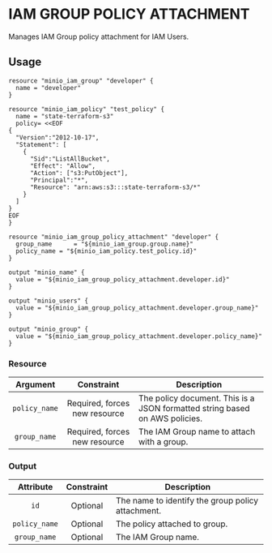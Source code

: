# IAM GROUP POLICY ATTACHMENT

Manages IAM Group policy attachment for IAM Users.

## Usage

```hcl
resource "minio_iam_group" "developer" {
  name = "developer"
}

resource "minio_iam_policy" "test_policy" {
  name = "state-terraform-s3"
  policy= <<EOF
{
  "Version":"2012-10-17",
  "Statement": [
    {
      "Sid":"ListAllBucket",
      "Effect": "Allow",
      "Action": ["s3:PutObject"],
      "Principal":"*",
      "Resource": "arn:aws:s3:::state-terraform-s3/*"
    }
  ]
}
EOF
}

resource "minio_iam_group_policy_attachment" "developer" {
  group_name      = "${minio_iam_group.group.name}"
  policy_name = "${minio_iam_policy.test_policy.id}"
}

output "minio_name" {
  value = "${minio_iam_group_policy_attachment.developer.id}"
}

output "minio_users" {
  value = "${minio_iam_group_policy_attachment.developer.group_name}"
}

output "minio_group" {
  value = "${minio_iam_group_policy_attachment.developer.policy_name}"
}
```

### Resource

|   Argument    |          Constraint           | Description                                                                 |
| :-----------: | :---------------------------: | --------------------------------------------------------------------------- |
| `policy_name` | Required, forces new resource | The policy document. This is a JSON formatted string based on AWS policies. |
| `group_name`  | Required, forces new resource | The IAM Group name to attach with a group.                                  |

### Output

|   Attribute   | Constraint | Description                                       |
| :-----------: | :--------: | ------------------------------------------------- |
|     `id`      |  Optional  | The name to identify the group policy attachment. |
| `policy_name` |  Optional  | The policy attached to group.                     |
| `group_name`  |  Optional  | The IAM Group name.                               |
